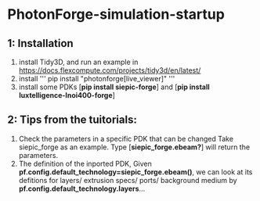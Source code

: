 # PhotonForge-simulation-startup

## 1: Installation
1) install Tidy3D, and run an example in  https://docs.flexcompute.com/projects/tidy3d/en/latest/
2) install
    '''
   pip install "photonforge[live_viewer]"
   '''
5) install some PDKs [**pip install siepic-forge**] and [**pip install luxtelligence-lnoi400-forge**]

## 2: Tips from the tuitorials:
1) Check the parameters in a specific PDK that can be changed Take siepic_forge as an example. Type [**siepic_forge.ebeam?**] will return the parameters.
2) The definition of the inported PDK, Given **pf.config.default_technology=siepic_forge.ebeam()**, we can look at its defitions for layers/ extrusion specs/ ports/ background medium by **pf.config.default_technology.layers**...
